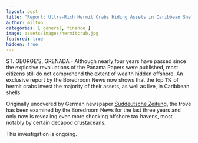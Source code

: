 ```yaml
---
layout: post
title: "Report: Ultra-Rich Hermit Crabs Hiding Assets in Caribbean Shell Companies"
author: milton
categories: [ general, finance ]
image: assets/images/hermitcrab.jpg
featured: true
hidden: true
---
```


ST. GEORGE'S, GRENADA - Although nearly four years have passed since the explosive revaluations of the Panama Papers were published, most citizens still do not comprehend the extent of wealth hidden offshore. An exclusive report by the Boredroom News now shows that the top 1% of hermit crabs invest the majority of their assets, as well as live, in Caribbean shells.

Originally uncovered by German newspaper [Süddeutsche Zeitung](https://panamapapers.sueddeutsche.de/articles/56febff0a1bb8d3c3495adf4/), the trove has been examined by the Boredroom News for the last three years and only now is revealing even more shocking offshore tax havens, most notably by certain decapod crustaceans. 

This investigation is ongoing.